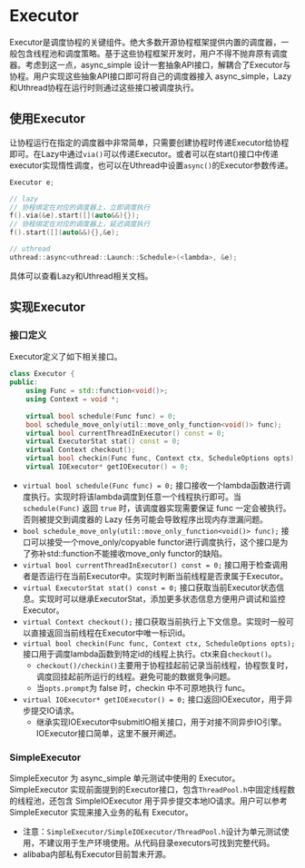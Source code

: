 # Executor

Executor是调度协程的关键组件。绝大多数开源协程框架提供内置的调度器，一般包含线程池和调度策略。基于这些协程框架开发时，用户不得不抛弃原有调度器。考虑到这一点，async_simple 设计一套抽象API接口，解耦合了Executor与协程。用户实现这些抽象API接口即可将自己的调度器接入 async_simple，Lazy和Uthread协程在运行时则通过这些接口被调度执行。

## 使用Executor

让协程运行在指定的调度器中非常简单，只需要创建协程时传递Executor给协程即可。在Lazy中通过`via()`可以传递Executor。或者可以在start()接口中传递executor实现惰性调度，也可以在Uthread中设置`async()`的Executor参数传递。

```cpp
Executor e;

// lazy
// 协程绑定在对应的调度器上，立即调度执行
f().via(&e).start([](auto&&){});
// 协程绑定在对应的调度器上，延迟调度执行
f().start([](auto&&){},&e);

// uthread
uthread::async<uthread::Launch::Schedule>(<lambda>, &e);
```

具体可以查看Lazy和Uthread相关文档。

## 实现Executor

### 接口定义

Executor定义了如下相关接口。

```cpp
class Executor {
public:
    using Func = std::function<void()>;
    using Context = void *;
    
    virtual bool schedule(Func func) = 0;
    bool schedule_move_only(util::move_only_function<void()> func);
    virtual bool currentThreadInExecutor() const = 0;
    virtual ExecutorStat stat() const = 0;
    virtual Context checkout();
    virtual bool checkin(Func func, Context ctx, ScheduleOptions opts);
    virtual IOExecutor* getIOExecutor() = 0;
```

- `virtual bool schedule(Func func) = 0;` 接口接收一个lambda函数进行调度执行。实现时将该lambda调度到任意一个线程执行即可。当 `schedule(Func)` 返回 `true` 时，该调度器实现需要保证 func 一定会被执行。否则被提交到调度器的 Lazy 任务可能会导致程序出现内存泄漏问题。
- `bool schedule_move_only(util::move_only_function<void()> func);` 接口可以接受一个move_only/copyable functor进行调度执行，这个接口是为了弥补std::function不能接收move_only functor的缺陷。
- `virtual bool currentThreadInExecutor() const = 0;` 接口用于检查调用者是否运行在当前Executor中。实现时判断当前线程是否隶属于Executor。
- `virtual ExecutorStat stat() const = 0;` 接口获取当前Executor状态信息。实现时可以继承ExecutorStat，添加更多状态信息方便用户调试和监控Executor。
- `virtual Context checkout();` 接口获取当前执行上下文信息。实现时一般可以直接返回当前线程在Executor中唯一标识id。
- `virtual bool checkin(Func func, Context ctx, ScheduleOptions opts);` 接口用于调度lambda函数到特定id的线程上执行。ctx来自`checkout()`。
  - `checkout()/checkin()`主要用于协程挂起前记录当前线程，协程恢复时，调度回挂起前所运行的线程。避免可能的数据竞争问题。
  - 当`opts.prompt`为 false 时，checkin 中不可原地执行 func。
- `virtual IOExecutor* getIOExecutor() = 0;` 接口返回IOExecutor，用于异步提交IO请求。
  - 继承实现IOExecutor中submitIO相关接口，用于对接不同异步IO引擎。IOExecutor接口简单，这里不展开阐述。

### SimpleExecutor

SimpleExecutor 为 async_simple 单元测试中使用的 Executor。SimpleExecutor 实现前面提到的Executor接口，包含`ThreadPool.h`中固定线程数的线程池，还包含 SimpleIOExecutor 用于异步提交本地IO请求。用户可以参考 SimpleExecutor 实现来接入业务的私有 Executor。

- 注意：`SimpleExecutor/SimpleIOExecutor/ThreadPool.h`设计为单元测试使用，不建议用于生产环境使用。从代码目录executors可找到完整代码。
- alibaba内部私有Executor目前暂未开源。
